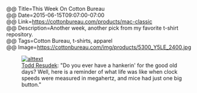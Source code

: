 @@ Title=This Week On Cotton Bureau  
@@ Date=2015-06-15T09:07:00-07:00  
@@ Link=https://cottonbureau.com/products/mac-classic  
@@ Description=Another week, another pick from my favorite t-shirt repository.  
@@ Tags=Cotton Bureau, t-shirts, apparel  
@@ Image=https://cottonbureau.com/img/products/5300_Y5LE_2400.jpg  

<figure class="wide">
	<a class="nohover" href="https://cottonbureau.com/img/products/5300_Y5LE_2400.jpg">
		<img class="lazy" data-original="http://d.pr/i/Ltvf+" alt="alttext" />
	</a>
	<figcaption><a href="http://twitter.com/sprsmpl">Todd Resudek</a>: "Do you ever have a hankerin' for the good old days? Well, here is a reminder of what life was like when clock speeds were measured in megahertz, and mice had just one big button."</figcaption>
</figure>